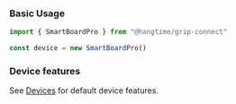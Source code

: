 ### Basic Usage

```ts
import { SmartBoardPro } from "@hangtime/grip-connect"

const device = new SmartBoardPro()
```

### Device features

See [Devices](/devices/) for default device features.
